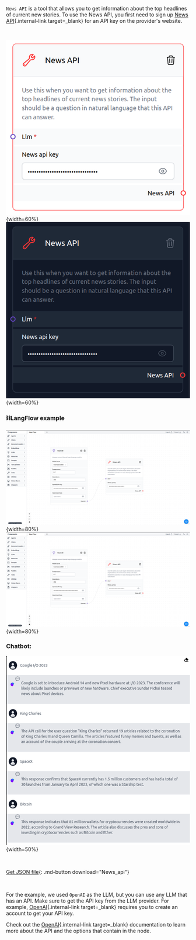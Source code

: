 `News API` is a tool that allows you to get information about the top headlines of current new stories. To use the News API, you first need to sign up [News API](https://newsapi.org/){.internal-link target=_blank} for an API key on the provider's website.

<br>

![Description](img/single_node/news_api.png#only-light){width=60%}
![Description](img/single_node/news_api2.png#only-dark){width=60%}

### ⛓️LangFlow example

![Description](img/news-api.png#only-dark){width=80%}
![Description](img/news-api.png#only-light){width=80%}

### Chatbot:

![Description](img/news-api-output.png){width=50%}

<br>

[Get JSON file](data/News_api.json){: .md-button download="News_api"} 

<br>

For the example, we used `OpenAI` as the LLM, but you can use any LLM that has an API. Make sure to get the API key from the LLM provider. For example, [OpenAI](https://platform.openai.com/){.internal-link target=_blank} requires you to create an account to get your API key.

Check out the [OpenAI](https://platform.openai.com/docs/introduction/overview){.internal-link target=_blank} documentation to learn more about the API and the options that contain in the node.